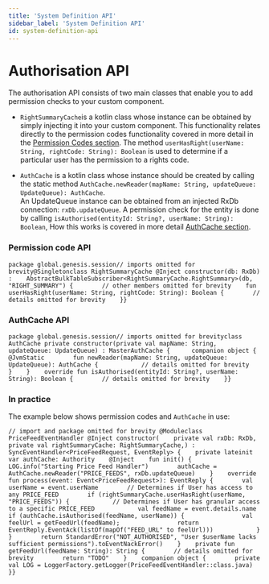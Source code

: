 ```yaml
---
title: 'System Definition API'
sidebar_label: 'System Definition API'
id: system-definition-api
---
```


Authorisation API
=================

The authorisation API consists of two main classes that enable you to add permission checks to your custom component.

-   `RightSummaryCache`is a kotlin class whose instance can be obtained by simply injecting it into your custom component. This functionality relates directly to the permission codes functionality covered in more detail in the [Permission Codes section](https://docs.genesis.global/secure/creating-applications/defining-your-application/access-control/authorisation-over/). The method `userHasRight(userName: String, rightCode: String): Boolean` is used to determine if a particular user has the permission to a rights code.

-   `AuthCache` is a kotlin class whose instance should be created by calling the static method `AuthCache.newReader(mapName: String, updateQueue: UpdateQueue): AuthCache`.\
    An UpdateQueue instance can be obtained from an injected RxDb connection: `rxDb.updateQueue`. A permission check for the entity is done by calling `isAuthorised(entityId: String?, userName: String): Boolean`, How this works is covered in more detail [AuthCache section](https://docs.genesis.global/secure/creating-applications/defining-your-application/access-control/authorisation-over/).

### Permission code API[​](https://docs.genesis.global/secure/reference/developer/api/authorisation-api/#permission-code-api "Direct link to heading")

```
package global.genesis.session// imports omitted for brevity@Singletonclass RightSummaryCache @Inject constructor(db: RxDb) :    AbstractBulkTableSubscriber<RightSummaryCache.RightSummary>(db, "RIGHT_SUMMARY") {        // other members omitted for brevity    fun userHasRight(userName: String, rightCode: String): Boolean {        // details omitted for brevity    }}
```

### AuthCache API[​](https://docs.genesis.global/secure/reference/developer/api/authorisation-api/#authcache-api "Direct link to heading")

```
package global.genesis.session// imports omitted for brevityclass AuthCache private constructor(private val mapName: String, updateQueue: UpdateQueue) : MasterAuthCache {      companion object {        @JvmStatic        fun newReader(mapName: String, updateQueue: UpdateQueue): AuthCache {            // details omitted for brevity        }    }    override fun isAuthorised(entityId: String?, userName: String): Boolean {        // details omitted for brevity    }}
```

### In practice[​](https://docs.genesis.global/secure/reference/developer/api/authorisation-api/#in-practice "Direct link to heading")

The example below shows permission codes and `AuthCache` in use:

```
// import and package omitted for brevity @Moduleclass PriceFeedEventHandler @Inject constructor(    private val rxDb: RxDb,    private val rightSummaryCache: RightSummaryCache,) : SyncEventHandler<PriceFeedRequest, EventReply> {    private lateinit var authCache: Authority    @Inject    fun init() {        LOG.info("Starting Price Feed Handler")        authCache = AuthCache.newReader("PRICE_FEEDS", rxDb.updateQueue)    }    override fun process(event: Event<PriceFeedRequest>): EventReply {        val userName = event.userName        // Determines if User has access to any PRICE_FEED        if (rightSummaryCache.userHasRight(userName, "PRICE_FEEDS")) {            // Determines if User has granular access to a specific PRICE_FEED            val feedName = event.details.name            if (authCache.isAuthorised(feedName, userName)) {                val feelUrl = getFeedUrl(feedName);                return EventReply.EventAck(listOf(mapOf("FEED_URL" to feelUrl)))            }        }        return StandardError("NOT_AUTHORISED", "User $userName lacks sufficient permissions").toEventNackError()    }    private fun getFeedUrl(feedName: String): String {        // details omitted for brevity        return "TODO"    }    companion object {        private val LOG = LoggerFactory.getLogger(PriceFeedEventHandler::class.java)    }}
```